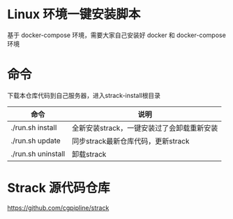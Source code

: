# Linux 环境一键安装脚本

基于 docker-compose 环境，需要大家自己安装好 docker 和 docker-compose 环境

# 命令

下载本仓库代码到自己服务器，进入strack-install根目录

|命令|说明|
|---|---|
|./run.sh install| 全新安装strack，一键安装过了会卸载重新安装|
|./run.sh update| 同步strack最新仓库代码，更新strack|
|./run.sh uninstall| 卸载strack|

# Strack 源代码仓库

https://github.com/cgpipline/strack
